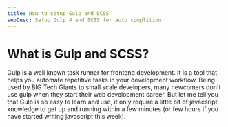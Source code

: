 ```yaml
---
title: How to setup Gulp and SCSS
seoDesc: Setup Gulp 4 and SCSS for auto complition
---
```


# What is Gulp and SCSS?
Gulp is a well known task runner for frontend development. It is a tool that helps you automate repetitive tasks in your development workflow.
Being used by BIG Tech Giants to small scale developers, many newcomers don't use gulp when they start their web development career.
But let me tell you that Gulp is so easy to learn and use, it only require a little bit of javacsript knowledge to get up and running within a few minutes (or few hours if you have started writing javascript this week).